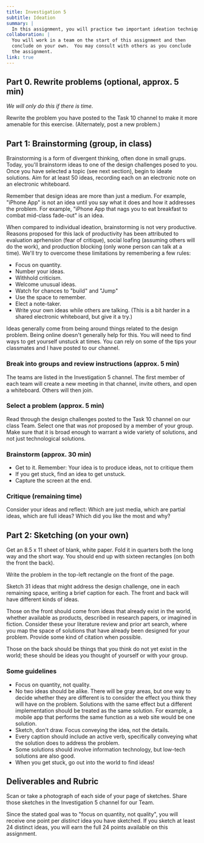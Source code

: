 ```yaml
---
title: Investigation 5
subtitle: Ideation
summary: |
  In this assignment, you will practice two important ideation techniques: brainstorming in a group and sketching on your own.
collaboration: |
  You will work in a team on the start of this assignment and then
  conclude on your own.  You may consult with others as you conclude
  the assignment.
link: true
---
```

## Part 0. Rewrite problems (optional, approx. 5 min)

_We will only do this if there is time._

Rewrite the problem you have posted to the Task 10 channel to make it more amenable for this exercise.  (Alternately, post a new problem.)

## Part 1: Brainstorming (group, in class)

Brainstorming is a form of divergent thinking, often done in small grups.  Today, you'll brainstorm ideas to one of the design challenges posed to you.  Once you have selected a topic (see next section), begin to ideate solutions.  Aim for at least 50 ideas, recording each on an electronic note on an electronic whiteboard.

Remember that design ideas are more than just a medium.  For example, "iPhone App" is not an idea until you say what it does and how it addresses the problem.  For example, "iPhone App that nags you to eat breakfast to combat mid-class fade-out" is an idea.

When compared to individual ideation, brainstorming is not very productive.  Reasons proposed for this lack of productivity has been attributed to evaluation aprhension (fear of critique), social loafing (assuming others will do the work), and production blocking (only wone person can talk at a time).  We'll try to overcome these limitations by remembering a few rules:

* Focus on quantity.
* Number your ideas.
* Withhold criticism.
* Welcome unusual ideas.
* Watch for chances to "build" and "Jump"
* Use the space to remember.
* Elect a note-taker.
* Write your own ideas while others are talking.  (This is a bit harder 
  in a shared electronic whiteboard, but give it a try.)

Ideas generally come from being around things related to the design problem.  Being online doesn't generally help for this.  You will need to find ways to get yourself unstuck at times.  You can rely on some of the tips your classmates and I have posted to our channel.

### Break into groups and review instructions (approx. 5 min)

The teams are listed in the Investigation 5 channel.
The first member of each team will create a new meeting in that channel, invite others, and open a whiteboard.  Others will then join.

### Select a problem (approx. 5 min)

Read through the design challenges posted to the Task 10 channel on our class Team.  Select one that was *not* proposed by a member of your group.  Make sure that it is broad enough to warrant a wide variety of solutions, and not just technological solutions.

### Brainstorm (approx. 30 min)

* Get to it.  Remember: Your idea is to produce ideas, not to critique them
* If you get stuck, find an idea to get unstuck.
* Capture the screen at the end.

### Critique (remaining time)

Consider your ideas and reflect: Which are just media, which are partial ideas, which are full ideas?  Which did you like the most and why?

## Part 2: Sketching (on your own)

Get an 8.5 x 11 sheet of blank, white paper.  Fold it in quarters
both the long way and the short way.  You should end up with sixteen
rectangles (on both the front the back).

Write the problem in the top-left rectangle on the front of the page.

Sketch 31 ideas that might address the design challenge, one in
each remaining space, writing a brief caption for each.  The front
and back will have different kinds of ideas.

Those on the front should come from ideas that already exist in the
world, whether available as products, described in research papers, or
imagined in fiction. Consider these your literature review and prior
art search, where you map the space of solutions that have already been
designed for your problem. Provide some kind of citation when possible.

Those on the back should be things that you think do not yet exist
in the world; these should be ideas you thought of yourself or with
your group.

### Some guidelines

* Focus on quantity, not quality.
* No two ideas should be alike. There will be gray areas, but one
  way to decide whether they are different is to consider the effect you
  think they will have on the problem. Solutions with the same effect but
  a different implementation should be treated as the same solution. For
  example, a mobile app that performs the same function as a web site
  would be one solution.
* Sketch, don't draw. Focus conveying the idea, not the details.
* Every caption should include an active verb, specifically
  conveying what the solution does to address the problem. 
* Some solutions should involve information technology, but low-tech
  solutions are also good.
* When you get stuck, go out into the world to find ideas!

## Deliverables and Rubric

Scan or take a photograph of each side of your page of sketches.  Share
those sketches in the Investigation 5 channel for our Team.

Since the stated goal was to "focus on quantity, not quality", you
will receive one point per *distinct* idea you have sketched.  If you
sketch at least 24 distinct ideas, you will earn the full 24 points
available on this assignment.

